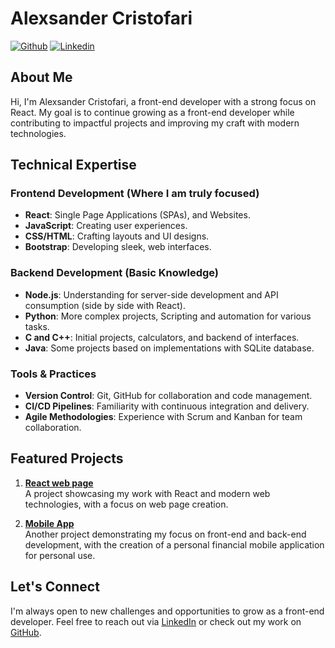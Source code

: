 # Alexsander Cristofari

[![Github](https://img.shields.io/badge/-Github-000?style=flat&logo=Github&logoColor=white)](https://github.com/alexcristofari)
[![Linkedin](https://img.shields.io/badge/-LinkedIn-0077B5?style=flat&logo=Linkedin&logoColor=white)](https://www.linkedin.com/in/alexsandercristofari/)

## About Me

Hi, I'm Alexsander Cristofari, a front-end developer with a strong focus on React. My goal is to continue growing as a front-end developer while contributing to impactful projects and improving my craft with modern technologies.

## Technical Expertise

### Frontend Development (Where I am truly focused)
- **React**: Single Page Applications (SPAs), and Websites.
- **JavaScript**: Creating user experiences.
- **CSS/HTML**: Crafting layouts and UI designs.
- **Bootstrap**: Developing sleek, web interfaces.

### Backend Development (Basic Knowledge)
- **Node.js**: Understanding for server-side development and API consumption (side by side with React).
- **Python**: More complex projects, Scripting and automation for various tasks.
- **C and C++**: Initial projects, calculators, and backend of interfaces.
- **Java**: Some projects based on implementations with SQLite database.

### Tools & Practices
- **Version Control**: Git, GitHub for collaboration and code management.
- **CI/CD Pipelines**: Familiarity with continuous integration and delivery.
- **Agile Methodologies**: Experience with Scrum and Kanban for team collaboration.

## Featured Projects

1. **[React web page](https://github.com/alexcristofari/React)**  
   A project showcasing my work with React and modern web technologies, with a focus on web page creation.

2. **[Mobile App](https://github.com/alexcristofari/FinanceApp)**  
   Another project demonstrating my focus on front-end and back-end development, with the creation of a personal financial mobile application for personal use.

## Let's Connect

I'm always open to new challenges and opportunities to grow as a front-end developer. Feel free to reach out via [LinkedIn](https://www.linkedin.com/in/alexsandercristofari/) or check out my work on [GitHub](https://github.com/alexcristofari).
